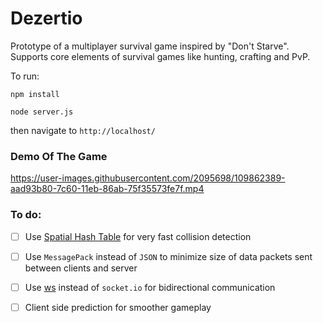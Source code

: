 # Dezertio

Prototype of a multiplayer survival game inspired by "Don't Starve". Supports core elements of survival games like
hunting, crafting and PvP.

To run:

`npm install`

`node server.js`

then navigate to `http://localhost/`

### Demo Of The Game

https://user-images.githubusercontent.com/2095698/109862389-aad93b80-7c60-11eb-86ab-75f35573fe7f.mp4

### To do:

- [ ] Use [Spatial Hash Table](https://core.ac.uk/download/pdf/186700369.pdf) for very fast collision detection
- [ ] Use `MessagePack` instead of `JSON` to minimize size of data packets sent between clients and server
- [ ] Use [ws](https://github.com/websockets/ws) instead of `socket.io` for bidirectional communication
- [ ] Client side prediction for smoother gameplay

